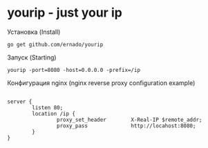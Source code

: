 yourip - just your ip
======

Установка (Install)
```shell
go get github.com/ernado/yourip
```
Запуск (Starting)
```shell
yourip -port=8080 -host=0.0.0.0 -prefix=/ip
```
Конфигурация nginx (nginx reverse proxy configuration example)

```nginx

server {
        listen 80;
        location /ip {
                proxy_set_header        X-Real-IP $remote_addr;
                proxy_pass              http://locahost:8080;
        }
}
```
